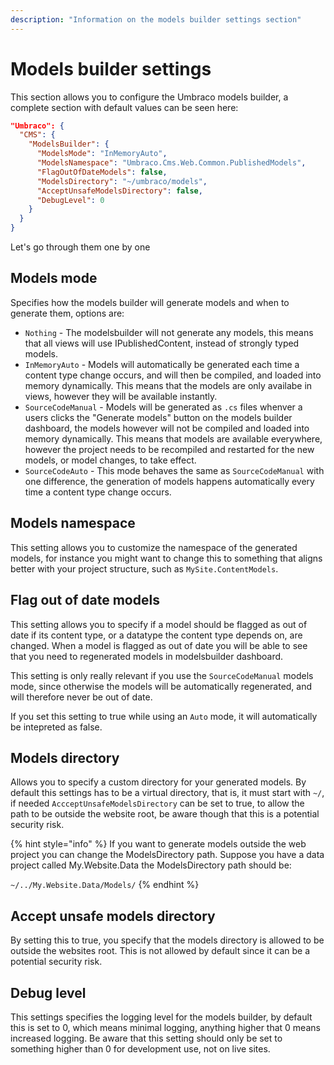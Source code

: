 ```yaml
---
description: "Information on the models builder settings section"
---
```


# Models builder settings

This section allows you to configure the Umbraco models builder, a complete section with default values can be seen here:

```json
"Umbraco": {
  "CMS": {
    "ModelsBuilder": {
      "ModelsMode": "InMemoryAuto",
      "ModelsNamespace": "Umbraco.Cms.Web.Common.PublishedModels",
      "FlagOutOfDateModels": false,
      "ModelsDirectory": "~/umbraco/models",
      "AcceptUnsafeModelsDirectory": false,
      "DebugLevel": 0
    }
  }
}
```

Let's go through them one by one

## Models mode

Specifies how the models builder will generate models and when to generate them, options are:

* `Nothing` - The modelsbuilder will not generate any models, this means that all views will use IPublishedContent, instead of strongly typed models.
* `InMemoryAuto` - Models will automatically be generated each time a content type change occurs, and will then be compiled, and loaded into memory dynamically. This means that the models are only availabe in views, however they will be available instantly.
* `SourceCodeManual` - Models will be generated as `.cs` files whenver a users clicks the "Generate models" button on the models builder dashboard, the models however will not be compiled and loaded into memory dynamically. This means that models are available everywhere, however the project needs to be recompiled and restarted for the new models, or model changes, to take effect.
* `SourceCodeAuto` - This mode behaves the same as `SourceCodeManual` with one difference, the generation of models happens automatically every time a content type change occurs.

## Models namespace

This setting allows you to customize the namespace of the generated models, for instance you might want to change this to something that aligns better with your project structure, such as `MySite.ContentModels`.

## Flag out of date models

This setting allows you to specify if a model should be flagged as out of date if its content type, or a datatype the content type depends on, are changed. When a model is flagged as out of date you will be able to see that you need to regenerated models in modelsbuilder dashboard.

This setting is only really relevant if you use the `SourceCodeManual` models mode, since otherwise the models will be automatically regenerated, and will therefore never be out of date.

If you set this setting to true while using an `Auto` mode, it will automatically be intepreted as false.

## Models directory

Allows you to specify a custom directory for your generated models. By default this settings has to be a virtual directory, that is, it must start with `~/`, if needed `AccceptUnsafeModelsDirectory` can be set to true, to allow the path to be outside the website root, be aware though that this is a potential security risk.

{% hint style="info" %}
If you want to generate models outside the web project you can change the ModelsDirectory path. Suppose you have a data project called My.Website.Data the ModelsDirectory path should be:

`~/../My.Website.Data/Models/`
{% endhint %}

## Accept unsafe models directory

By setting this to true, you specify that the models directory is allowed to be outside the websites root. This is not allowed by default since it can be a potential security risk.

## Debug level

This settings specifies the logging level for the models builder, by default this is set to 0, which means minimal logging, anything higher that 0 means increased logging. Be aware that this setting should only be set to something higher than 0 for development use, not on live sites.
